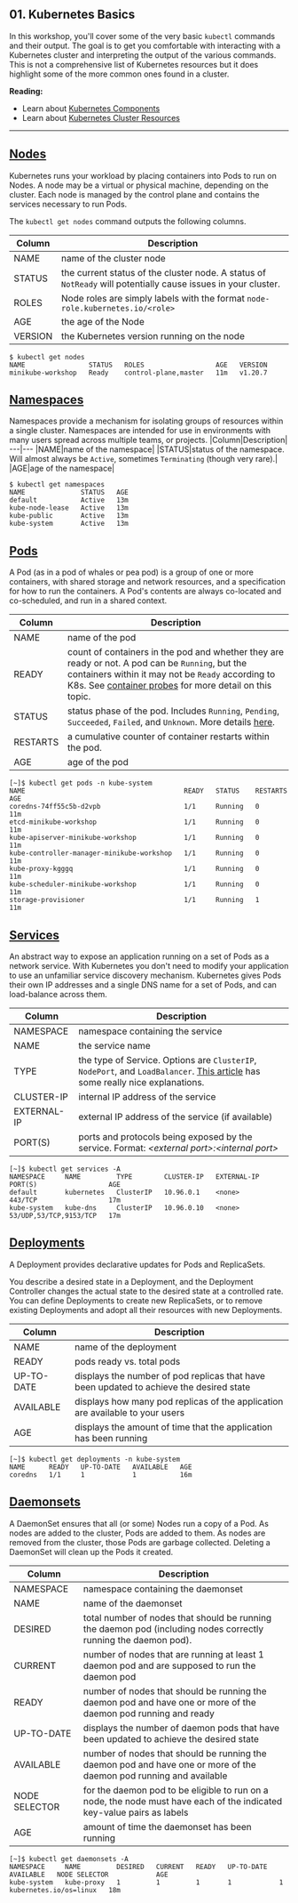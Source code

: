 ## 01. Kubernetes Basics

In this workshop, you'll cover some of the very basic `kubectl` commands and their output.  The goal is to get you comfortable with interacting with a Kubernetes cluster and interpreting the output of the various commands.  This is not a comprehensive list of Kubernetes resources but it does highlight some of the more common ones found in a cluster.

**Reading:**
* Learn about [Kubernetes Components](https://kubernetes.io/docs/concepts/overview/components/)
* Learn about [Kubernetes Cluster Resources](https://kubernetes.io/docs/reference/kubernetes-api/cluster-resources/)

---

## [Nodes](https://kubernetes.io/docs/concepts/architecture/nodes/)

Kubernetes runs your workload by placing containers into Pods to run on Nodes. A node may be a virtual or physical machine, depending on the cluster. Each node is managed by the control plane and contains the services necessary to run Pods.

The `kubectl get nodes` command outputs the following columns.

|Column|Description|
---|---
|NAME|name of the cluster node|
|STATUS|the current status of the cluster node. A status of `NotReady` will potentially cause issues in your cluster.|
|ROLES|Node roles are simply labels with the format `node-role.kubernetes.io/<role>`|
|AGE|the age of the Node|
|VERSION|the Kubernetes version running on the node|

```
$ kubectl get nodes
NAME                STATUS   ROLES                  AGE   VERSION
minikube-workshop   Ready    control-plane,master   11m   v1.20.7
```



## [Namespaces](https://kubernetes.io/docs/concepts/overview/working-with-objects/namespaces/)

Namespaces provide a mechanism for isolating groups of resources within a single cluster. Namespaces are intended for use in environments with many users spread across multiple teams, or projects.
|Column|Description|
---|---
|NAME|name of the namespace|
|STATUS|status of the namespace. Will almost always be `Active`, sometimes `Terminating` (though very rare).|
|AGE|age of the namespace|

```
$ kubectl get namespaces
NAME              STATUS   AGE
default           Active   13m
kube-node-lease   Active   13m
kube-public       Active   13m
kube-system       Active   13m
```

## [Pods](https://kubernetes.io/docs/concepts/workloads/pods/)

A Pod (as in a pod of whales or pea pod) is a group of one or more containers, with shared storage and network resources, and a specification for how to run the containers. A Pod's contents are always co-located and co-scheduled, and run in a shared context.

|Column|Description|
---|---
|NAME|name of the pod|
|READY|count of containers in the pod and whether they are ready or not. A pod can be `Running`, but the containers within it may not be `Ready` according to K8s.  See [container probes](https://kubernetes.io/docs/concepts/workloads/pods/pod-lifecycle/#container-probes) for more detail on this topic.|
|STATUS|status phase of the pod.  Includes `Running`, `Pending`, `Succeeded`, `Failed`, and `Unknown`.  More details [here](https://kubernetes.io/docs/concepts/workloads/pods/pod-lifecycle/#pod-phase).|
|RESTARTS|a cumulative counter of container restarts within the pod.|
|AGE|age of the pod|

```
[~]$ kubectl get pods -n kube-system
NAME                                        READY   STATUS    RESTARTS   AGE
coredns-74ff55c5b-d2vpb                     1/1     Running   0          11m
etcd-minikube-workshop                      1/1     Running   0          11m
kube-apiserver-minikube-workshop            1/1     Running   0          11m
kube-controller-manager-minikube-workshop   1/1     Running   0          11m
kube-proxy-kgggq                            1/1     Running   0          11m
kube-scheduler-minikube-workshop            1/1     Running   0          11m
storage-provisioner                         1/1     Running   1          11m
```


## [Services](https://kubernetes.io/docs/concepts/services-networking/service/)

An abstract way to expose an application running on a set of Pods as a network service.
With Kubernetes you don't need to modify your application to use an unfamiliar service discovery mechanism. Kubernetes gives Pods their own IP addresses and a single DNS name for a set of Pods, and can load-balance across them.

|Column|Description|
---|---
|NAMESPACE|namespace containing the service|
|NAME|the service name|
|TYPE|the type of Service.  Options are `ClusterIP`, `NodePort`, and `LoadBalancer`.  [This article](https://medium.com/swlh/kubernetes-services-simply-visually-explained-2d84e58d70e5) has some really nice explanations. |
|CLUSTER-IP|internal IP address of the service|
|EXTERNAL-IP|external IP address of the service (if available)|
|PORT(S)|ports and protocols being exposed by the service. Format: _\<external port\>:\<internal port\>_|

```
[~]$ kubectl get services -A
NAMESPACE     NAME         TYPE        CLUSTER-IP   EXTERNAL-IP   PORT(S)                  AGE
default       kubernetes   ClusterIP   10.96.0.1    <none>        443/TCP                  17m
kube-system   kube-dns     ClusterIP   10.96.0.10   <none>        53/UDP,53/TCP,9153/TCP   17m
```

## [Deployments](https://kubernetes.io/docs/concepts/workloads/controllers/deployment/)

A Deployment provides declarative updates for Pods and ReplicaSets.

You describe a desired state in a Deployment, and the Deployment Controller changes the actual state to the desired state at a controlled rate. You can define Deployments to create new ReplicaSets, or to remove existing Deployments and adopt all their resources with new Deployments.

|Column|Description|
---|---
|NAME|name of the deployment|
|READY|pods ready vs. total pods|
|UP-TO-DATE|displays the number of pod replicas that have been updated to achieve the desired state|
|AVAILABLE|displays how many pod replicas of the application are available to your users|
|AGE|displays the amount of time that the application has been running|
```
[~]$ kubectl get deployments -n kube-system
NAME      READY   UP-TO-DATE   AVAILABLE   AGE
coredns   1/1     1            1           16m
```

## [Daemonsets](https://kubernetes.io/docs/concepts/workloads/controllers/daemonset/)

A DaemonSet ensures that all (or some) Nodes run a copy of a Pod. As nodes are added to the cluster, Pods are added to them. As nodes are removed from the cluster, those Pods are garbage collected. Deleting a DaemonSet will clean up the Pods it created.

|Column|Description|
---|---
|NAMESPACE|namespace containing the daemonset|
|NAME|name of the daemonset|
|DESIRED|total number of nodes that should be running the daemon pod (including nodes correctly running the daemon pod).|
|CURRENT|number of nodes that are running at least 1 daemon pod and are supposed to run the daemon pod|
|READY|number of nodes that should be running the daemon pod and have one or more of the daemon pod running and ready|
|UP-TO-DATE|displays the number of daemon pods that have been updated to achieve the desired state|
|AVAILABLE|number of nodes that should be running the daemon pod and have one or more of the daemon pod running and available|
|NODE SELECTOR|for the daemon pod to be eligible to run on a node, the node must have each of the indicated key-value pairs as labels|
|AGE|amount of time the daemonset has been running|
```
[~]$ kubectl get daemonsets -A
NAMESPACE     NAME         DESIRED   CURRENT   READY   UP-TO-DATE   AVAILABLE   NODE SELECTOR            AGE
kube-system   kube-proxy   1         1         1       1            1           kubernetes.io/os=linux   18m
```